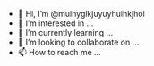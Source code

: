 - 👋 Hi, I’m @muihyglkjuyuyhuihkjhoi
- 👀 I’m interested in ...
- 🌱 I’m currently learning ...
- 💞️ I’m looking to collaborate on ...
- 📫 How to reach me ...

<!---
muihyglkjuyuyhuihkjhoi/muihyglkjuyuyhuihkjhoi is a ✨ special ✨ repository because its `README.md` (this file) appears on your GitHub profile.
You can click the Preview link to take a look at your changes.
--->
